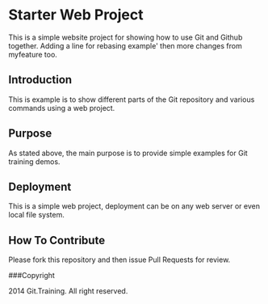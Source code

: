 # Starter Web Project

This is a simple website project for
showing how to use Git and Github together. Adding a line for rebasing example' then
more changes from myfeature too.

## Introduction

This is example is to show different parts
of the Git repository and various commands
using a web project.

## Purpose

As stated above, the main purpose is to 
provide simple examples for Git training 
demos.

## Deployment

This is a simple web project, deployment
can be on any web server or even local 
file system.

## How To Contribute

Please fork this repository and then issue Pull Requests for review.


###Copyright

2014 Git.Training. All right reserved.